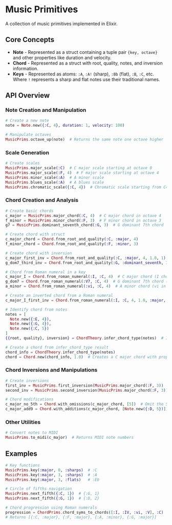
# Music Primitives

A collection of music primitives implemented in Elixir.

## Core Concepts

- **Note** - Represented as a struct containing a tuple pair `{key, octave}` and other properties like duration and velocity.
- **Chord** - Represented as a struct with root, quality, notes, and inversion information.
- **Keys** - Represented as atoms: `:A`, `:A!` (sharp), `:Bb` (flat), `:B`, `:C`, etc. Where `!` represents a sharp and flat notes use their traditional names.

## API Overview

### Note Creation and Manipulation

```elixir
# Create a new note
note = Note.new({:C, 4}, duration: 1, velocity: 100)

# Manipulate octaves
MusicPrims.octave_up(note)  # Returns the same note one octave higher
```

### Scale Generation

```elixir
# Create scales
MusicPrims.major_scale(:C)  # C major scale starting at octave 0
MusicPrims.major_scale(:F, 4)  # F major scale starting at octave 4
MusicPrims.minor_scale(:A)  # A minor scale
MusicPrims.blues_scale(:A)  # A blues scale
MusicPrims.chromatic_scale({:C, 4})  # Chromatic scale starting from C4
```

### Chord Creation and Analysis

```elixir
# Create basic chords
c_major = MusicPrims.major_chord(:C, 4)  # C major chord in octave 4
f_minor = MusicPrims.minor_chord(:F, 3)  # F minor chord in octave 3
g7 = MusicPrims.dominant_seventh_chord(:G, 3)  # G dominant 7th chord

# Create chord with struct
c_major_chord = Chord.from_root_and_quality(:C, :major, 4)
f_minor_chord = Chord.from_root_and_quality(:F, :minor, 3)

# Create chord with inversion
c_major_first_inv = Chord.from_root_and_quality(:C, :major, 4, 1.0, 1)  # First inversion
g_dom7_third_inv = Chord.from_root_and_quality(:G, :dominant_seventh, 3, 1.0, 3)  # Third inversion

# Chord from Roman numeral in a key
c_major_I = Chord.from_roman_numeral(:I, :C, 4)  # C major chord (I chord in C major)
g_dom7 = Chord.from_roman_numeral(:V7, :C, 4)  # G dominant 7th chord (V7 in C major)
a_minor = Chord.from_roman_numeral(:vi, :C, 4)  # A minor chord (vi in C major)

# Create an inverted chord from a Roman numeral
c_major_I_first_inv = Chord.from_roman_numeral(:I, :C, 4, 1.0, :major, 1)  # First inversion

# Identify chord from notes
notes = [
  Note.new({:E, 4}),
  Note.new({:G, 4}),
  Note.new({:C, 5})
]
{{root, quality}, inversion} = ChordTheory.infer_chord_type(notes)  # Identifies as C major, first inversion

# Create a chord from infer_chord_type result
chord_info = ChordTheory.infer_chord_type(notes)
chord = Chord.new(chord_info, 1.0)  # Creates a C major chord with proper inversion
```

### Chord Inversions and Manipulations

```elixir
# Create inversions
first_inv = MusicPrims.first_inversion(MusicPrims.major_chord(:F, 3))  # First inversion of F major
second_inv = MusicPrims.second_inversion(MusicPrims.major_chord(:F, 3))  # Second inversion of F major

# Chord modifications
c_major_no_5th = Chord.with_omissions(c_major_chord, [5])  # Omit the 5th
c_major_add9 = Chord.with_additions(c_major_chord, [Note.new({:D, 5})])  # Add the 9th
```

### Other Utilities

```elixir
# Convert notes to MIDI
MusicPrims.to_midi(c_major)  # Returns MIDI note numbers
```

## Examples

```elixir
# Key functions
MusicPrims.key(:major, 0, :sharps)  # :C
MusicPrims.key(:major, 3, :sharps)  # :A
MusicPrims.key(:major, 3, :flats)   # :Eb

# Circle of fifths navigation
MusicPrims.next_fifth({:C, 1})  # {:G, 1}
MusicPrims.next_fifth({:G, 1})  # {:D, 2}

# Chord progression using Roman numerals
progression = ChordPrims.chord_syms_to_chords([:I, :IV, :vi, :V], :C)
# Returns [{:C, :major}, {:F, :major}, {:A, :minor}, {:G, :major}]
```

